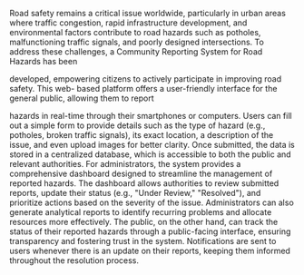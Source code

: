 Road safety remains a critical issue worldwide, particularly in urban areas where traffic
congestion, rapid infrastructure development, and environmental factors contribute to road
hazards such as potholes, malfunctioning traffic signals, and poorly designed intersections. To
address these challenges, a Community Reporting System for Road Hazards has been

developed, empowering citizens to actively participate in improving road safety. This web-
based platform offers a user-friendly interface for the general public, allowing them to report

hazards in real-time through their smartphones or computers. Users can fill out a simple form
to provide details such as the type of hazard (e.g., potholes, broken traffic signals), its exact
location, a description of the issue, and even upload images for better clarity. Once submitted,
the data is stored in a centralized database, which is accessible to both the public and relevant
authorities.
For administrators, the system provides a comprehensive dashboard designed to streamline the
management of reported hazards. The dashboard allows authorities to review submitted reports,
update their status (e.g., "Under Review," "Resolved"), and prioritize actions based on the
severity of the issue. Administrators can also generate analytical reports to identify recurring
problems and allocate resources more effectively. The public, on the other hand, can track the
status of their reported hazards through a public-facing interface, ensuring transparency and
fostering trust in the system. Notifications are sent to users whenever there is an update on their
reports, keeping them informed throughout the resolution process.
